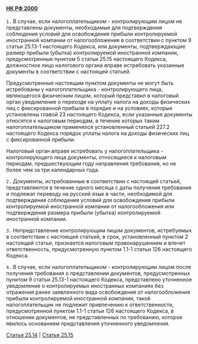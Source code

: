 #### [НК РФ 2000](https://lalawland.github.io/eurasia/russia/taxes)

`1.` В случае, если налогоплательщиком - контролирующим лицом не представлены документы, необходимые для подтверждения соблюдения условий для освобождения прибыли контролируемой иностранной компании от налогообложения в соответствии с пунктом 9 статьи 25.13-1 настоящего Кодекса, или документы, подтверждающие размер прибыли (убытка) контролируемой иностранной компании, предусмотренные пунктом 5 статьи 25.15 настоящего Кодекса, должностное лицо налогового органа вправе истребовать указанные документы в соответствии с настоящей статьей.

Предусмотренные настоящим пунктом документы не могут быть истребованы у налогоплательщика - контролирующего лица, являющегося физическим лицом, который представил в налоговый орган уведомление о переходе на уплату налога на доходы физических лиц с фиксированной прибыли в порядке и на условиях, которые установлены главой 23 настоящего Кодекса, если указанные документы относятся к налоговым периодам, в течение которых таким налогоплательщиком применялся установленный статьей 227.2 настоящего Кодекса порядок уплаты налога на доходы физических лиц с фиксированной прибыли.

Налоговый орган вправе истребовать у налогоплательщика - контролирующего лица документы, относящиеся к налоговым периодам, предшествующим году направления требования, но не более чем за три календарных года.

`2.` Документы, истребованные в соответствии с настоящей статьей, представляются в течение одного месяца с даты получения требования и подлежат переводу на русский язык в части, необходимой для подтверждения соблюдения условий для освобождения прибыли контролируемой иностранной компании от налогообложения или подтверждения размера прибыли (убытка) контролируемой иностранной компании.

`3.` Непредставление контролирующим лицом документов, истребуемых в соответствии с настоящей статьей, в срок, установленный пунктом 2 настоящей статьи, признается налоговым правонарушением и влечет ответственность, предусмотренную пунктом 1.1-1 статьи 126 настоящего Кодекса.

`4.` В случае, если налогоплательщиком - контролирующим лицом после получения требования о представлении документов, предусмотренных пунктом 9 статьи 25.13-1 настоящего Кодекса, представлено уточненное уведомление о контролируемых иностранных компаниях без отражения ранее заявленного вида освобождения от налогообложения прибыли контролируемой иностранной компании, такой налогоплательщик не подлежит привлечению к ответственности, предусмотренной пунктом 1.1-1 статьи 126 настоящего Кодекса, в отношении документов, не представленных по требованию, которое явилось основанием представления уточненного уведомления.

[Статья 25.14](https://lalawland.github.io/eurasia/russia/taxes/art25.14) | [Статья 25.15](https://lalawland.github.io/eurasia/russia/taxes/art25.15)
